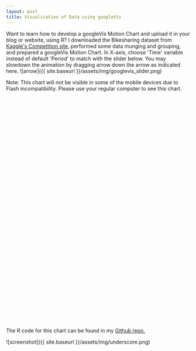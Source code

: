 ```yaml
---
layout: post
title: Visualization of Data using googleVis 
---
```


Want to learn how to develop a googleVis Motion Chart and upload it in your blog or website, using R? I downloaded the Bikesharing dataset from [Kaggle's Competition site](https://www.kaggle.com/c/bike-sharing-demand/data), performed some data munging and grouping, and prepared a googleVis Motion Chart. In  X-axis, choose 'Time' variable instead of  default 'Period' to match with the slider below. You may slowdown the animation by dragging arrow down the arrow as indicated here. ![arrow]({{ site.baseurl }}/assets/img/googlevis_slider.png)

Note: This chart will not be visible in some of the mobile devices due to Flash incompatibility. Please use your regular computer to see this chart.

<!-- MotionChart generated in R 3.2.2 by googleVis 0.6.0 package -->
<!-- Fri Sep 23 23:35:50 2016 -->

<!-- jsHeader -->
<script type="text/javascript">
 
// jsData 
function gvisDataMotionChartID20b0564f1d98 () {
var data = new google.visualization.DataTable();
var datajson =
[
 [
 "casual",
new Date(2011,0,1),
"casual",
1293861600,
331,
331 
],
[
 "casual",
new Date(2011,0,2),
"casual",
1293948000,
131,
131 
],
[
 "casual",
new Date(2011,0,3),
"casual",
1294034400,
120,
120 
],
[
 "casual",
new Date(2011,0,4),
"casual",
1294120800,
108,
108 
],
[
 "casual",
new Date(2011,0,5),
"casual",
1294207200,
82,
82 
],
[
 "casual",
new Date(2011,0,6),
"casual",
1294293600,
88,
88 
],
[
 "casual",
new Date(2011,0,7),
"casual",
1294380000,
148,
148 
],
[
 "casual",
new Date(2011,0,8),
"casual",
1294466400,
68,
68 
],
[
 "casual",
new Date(2011,0,9),
"casual",
1294552800,
54,
54 
],
[
 "casual",
new Date(2011,0,10),
"casual",
1294639200,
41,
41 
],
[
 "casual",
new Date(2011,0,11),
"casual",
1294725600,
43,
43 
],
[
 "casual",
new Date(2011,0,12),
"casual",
1294812000,
25,
25 
],
[
 "casual",
new Date(2011,0,13),
"casual",
1294898400,
38,
38 
],
[
 "casual",
new Date(2011,0,14),
"casual",
1294984800,
54,
54 
],
[
 "casual",
new Date(2011,0,15),
"casual",
1295071200,
222,
222 
],
[
 "casual",
new Date(2011,0,16),
"casual",
1295157600,
251,
251 
],
[
 "casual",
new Date(2011,0,17),
"casual",
1295244000,
117,
117 
],
[
 "casual",
new Date(2011,0,18),
"casual",
1295330400,
9,
9 
],
[
 "casual",
new Date(2011,0,19),
"casual",
1295416800,
78,
78 
],
[
 "casual",
new Date(2011,1,1),
"casual",
1296540000,
47,
47 
],
[
 "casual",
new Date(2011,1,2),
"casual",
1296626400,
72,
72 
],
[
 "casual",
new Date(2011,1,3),
"casual",
1296712800,
61,
61 
],
[
 "casual",
new Date(2011,1,4),
"casual",
1296799200,
88,
88 
],
[
 "casual",
new Date(2011,1,5),
"casual",
1296885600,
100,
100 
],
[
 "casual",
new Date(2011,1,6),
"casual",
1296972000,
354,
354 
],
[
 "casual",
new Date(2011,1,7),
"casual",
1297058400,
120,
120 
],
[
 "casual",
new Date(2011,1,8),
"casual",
1297144800,
64,
64 
],
[
 "casual",
new Date(2011,1,9),
"casual",
1297231200,
53,
53 
],
[
 "casual",
new Date(2011,1,10),
"casual",
1297317600,
47,
47 
],
[
 "casual",
new Date(2011,1,11),
"casual",
1297404000,
149,
149 
],
[
 "casual",
new Date(2011,1,12),
"casual",
1297490400,
288,
288 
],
[
 "casual",
new Date(2011,1,13),
"casual",
1297576800,
397,
397 
],
[
 "casual",
new Date(2011,1,14),
"casual",
1297663200,
208,
208 
],
[
 "casual",
new Date(2011,1,15),
"casual",
1297749600,
140,
140 
],
[
 "casual",
new Date(2011,1,16),
"casual",
1297836000,
218,
218 
],
[
 "casual",
new Date(2011,1,17),
"casual",
1297922400,
259,
259 
],
[
 "casual",
new Date(2011,1,18),
"casual",
1298008800,
579,
579 
],
[
 "casual",
new Date(2011,1,19),
"casual",
1298095200,
532,
532 
],
[
 "casual",
new Date(2011,2,1),
"casual",
1298959200,
137,
137 
],
[
 "casual",
new Date(2011,2,2),
"casual",
1299045600,
231,
231 
],
[
 "casual",
new Date(2011,2,3),
"casual",
1299132000,
123,
123 
],
[
 "casual",
new Date(2011,2,4),
"casual",
1299218400,
214,
214 
],
[
 "casual",
new Date(2011,2,5),
"casual",
1299304800,
640,
640 
],
[
 "casual",
new Date(2011,2,6),
"casual",
1299391200,
114,
114 
],
[
 "casual",
new Date(2011,2,7),
"casual",
1299477600,
244,
244 
],
[
 "casual",
new Date(2011,2,8),
"casual",
1299564000,
316,
316 
],
[
 "casual",
new Date(2011,2,9),
"casual",
1299650400,
191,
191 
],
[
 "casual",
new Date(2011,2,10),
"casual",
1299736800,
46,
46 
],
[
 "casual",
new Date(2011,2,11),
"casual",
1299823200,
247,
247 
],
[
 "casual",
new Date(2011,2,12),
"casual",
1299909600,
724,
724 
],
[
 "casual",
new Date(2011,2,13),
"casual",
1299996000,
982,
982 
],
[
 "casual",
new Date(2011,2,14),
"casual",
1300078800,
359,
359 
],
[
 "casual",
new Date(2011,2,15),
"casual",
1300165200,
289,
289 
],
[
 "casual",
new Date(2011,2,16),
"casual",
1300251600,
321,
321 
],
[
 "casual",
new Date(2011,2,17),
"casual",
1300338000,
424,
424 
],
[
 "casual",
new Date(2011,2,18),
"casual",
1300424400,
884,
884 
],
[
 "casual",
new Date(2011,2,19),
"casual",
1300510800,
1424,
1424 
],
[
 "casual",
new Date(2011,3,1),
"casual",
1301634000,
307,
307 
],
[
 "casual",
new Date(2011,3,2),
"casual",
1301720400,
898,
898 
],
[
 "casual",
new Date(2011,3,3),
"casual",
1301806800,
1651,
1651 
],
[
 "casual",
new Date(2011,3,4),
"casual",
1301893200,
734,
734 
],
[
 "casual",
new Date(2011,3,5),
"casual",
1301979600,
167,
167 
],
[
 "casual",
new Date(2011,3,6),
"casual",
1302066000,
413,
413 
],
[
 "casual",
new Date(2011,3,7),
"casual",
1302152400,
571,
571 
],
[
 "casual",
new Date(2011,3,8),
"casual",
1302238800,
172,
172 
],
[
 "casual",
new Date(2011,3,9),
"casual",
1302325200,
879,
879 
],
[
 "casual",
new Date(2011,3,10),
"casual",
1302411600,
1188,
1188 
],
[
 "casual",
new Date(2011,3,11),
"casual",
1302498000,
855,
855 
],
[
 "casual",
new Date(2011,3,12),
"casual",
1302584400,
257,
257 
],
[
 "casual",
new Date(2011,3,13),
"casual",
1302670800,
209,
209 
],
[
 "casual",
new Date(2011,3,14),
"casual",
1302757200,
529,
529 
],
[
 "casual",
new Date(2011,3,15),
"casual",
1302843600,
642,
642 
],
[
 "casual",
new Date(2011,3,16),
"casual",
1302930000,
121,
121 
],
[
 "casual",
new Date(2011,3,17),
"casual",
1303016400,
1558,
1558 
],
[
 "casual",
new Date(2011,3,18),
"casual",
1303102800,
669,
669 
],
[
 "casual",
new Date(2011,3,19),
"casual",
1303189200,
409,
409 
],
[
 "casual",
new Date(2011,4,1),
"casual",
1304226000,
1138,
1138 
],
[
 "casual",
new Date(2011,4,2),
"casual",
1304312400,
847,
847 
],
[
 "casual",
new Date(2011,4,3),
"casual",
1304398800,
603,
603 
],
[
 "casual",
new Date(2011,4,4),
"casual",
1304485200,
255,
255 
],
[
 "casual",
new Date(2011,4,5),
"casual",
1304571600,
614,
614 
],
[
 "casual",
new Date(2011,4,6),
"casual",
1304658000,
894,
894 
],
[
 "casual",
new Date(2011,4,7),
"casual",
1304744400,
1612,
1612 
],
[
 "casual",
new Date(2011,4,8),
"casual",
1304830800,
1401,
1401 
],
[
 "casual",
new Date(2011,4,9),
"casual",
1304917200,
664,
664 
],
[
 "casual",
new Date(2011,4,10),
"casual",
1305003600,
694,
694 
],
[
 "casual",
new Date(2011,4,11),
"casual",
1305090000,
550,
550 
],
[
 "casual",
new Date(2011,4,12),
"casual",
1305176400,
695,
695 
],
[
 "casual",
new Date(2011,4,13),
"casual",
1305262800,
692,
692 
],
[
 "casual",
new Date(2011,4,14),
"casual",
1305349200,
902,
902 
],
[
 "casual",
new Date(2011,4,15),
"casual",
1305435600,
1582,
1582 
],
[
 "casual",
new Date(2011,4,16),
"casual",
1305522000,
773,
773 
],
[
 "casual",
new Date(2011,4,17),
"casual",
1305608400,
678,
678 
],
[
 "casual",
new Date(2011,4,18),
"casual",
1305694800,
536,
536 
],
[
 "casual",
new Date(2011,4,19),
"casual",
1305781200,
735,
735 
],
[
 "casual",
new Date(2011,5,1),
"casual",
1306904400,
513,
513 
],
[
 "casual",
new Date(2011,5,2),
"casual",
1306990800,
736,
736 
],
[
 "casual",
new Date(2011,5,3),
"casual",
1307077200,
898,
898 
],
[
 "casual",
new Date(2011,5,4),
"casual",
1307163600,
1869,
1869 
],
[
 "casual",
new Date(2011,5,5),
"casual",
1307250000,
1685,
1685 
],
[
 "casual",
new Date(2011,5,6),
"casual",
1307336400,
673,
673 
],
[
 "casual",
new Date(2011,5,7),
"casual",
1307422800,
763,
763 
],
[
 "casual",
new Date(2011,5,8),
"casual",
1307509200,
676,
676 
],
[
 "casual",
new Date(2011,5,9),
"casual",
1307595600,
563,
563 
],
[
 "casual",
new Date(2011,5,10),
"casual",
1307682000,
815,
815 
],
[
 "casual",
new Date(2011,5,11),
"casual",
1307768400,
1729,
1729 
],
[
 "casual",
new Date(2011,5,12),
"casual",
1307854800,
1467,
1467 
],
[
 "casual",
new Date(2011,5,13),
"casual",
1307941200,
863,
863 
],
[
 "casual",
new Date(2011,5,14),
"casual",
1308027600,
727,
727 
],
[
 "casual",
new Date(2011,5,15),
"casual",
1308114000,
769,
769 
],
[
 "casual",
new Date(2011,5,16),
"casual",
1308200400,
545,
545 
],
[
 "casual",
new Date(2011,5,17),
"casual",
1308286800,
863,
863 
],
[
 "casual",
new Date(2011,5,18),
"casual",
1308373200,
1807,
1807 
],
[
 "casual",
new Date(2011,5,19),
"casual",
1308459600,
1639,
1639 
],
[
 "casual",
new Date(2011,6,1),
"casual",
1309496400,
1246,
1246 
],
[
 "casual",
new Date(2011,6,2),
"casual",
1309582800,
2204,
2204 
],
[
 "casual",
new Date(2011,6,3),
"casual",
1309669200,
2282,
2282 
],
[
 "casual",
new Date(2011,6,4),
"casual",
1309755600,
3065,
3065 
],
[
 "casual",
new Date(2011,6,5),
"casual",
1309842000,
1031,
1031 
],
[
 "casual",
new Date(2011,6,6),
"casual",
1309928400,
784,
784 
],
[
 "casual",
new Date(2011,6,7),
"casual",
1310014800,
754,
754 
],
[
 "casual",
new Date(2011,6,8),
"casual",
1310101200,
692,
692 
],
[
 "casual",
new Date(2011,6,9),
"casual",
1310187600,
1988,
1988 
],
[
 "casual",
new Date(2011,6,10),
"casual",
1310274000,
1743,
1743 
],
[
 "casual",
new Date(2011,6,11),
"casual",
1310360400,
723,
723 
],
[
 "casual",
new Date(2011,6,12),
"casual",
1310446800,
662,
662 
],
[
 "casual",
new Date(2011,6,13),
"casual",
1310533200,
748,
748 
],
[
 "casual",
new Date(2011,6,14),
"casual",
1310619600,
888,
888 
],
[
 "casual",
new Date(2011,6,15),
"casual",
1310706000,
1318,
1318 
],
[
 "casual",
new Date(2011,6,16),
"casual",
1310792400,
2418,
2418 
],
[
 "casual",
new Date(2011,6,17),
"casual",
1310878800,
2006,
2006 
],
[
 "casual",
new Date(2011,6,18),
"casual",
1310965200,
841,
841 
],
[
 "casual",
new Date(2011,6,19),
"casual",
1311051600,
752,
752 
],
[
 "casual",
new Date(2011,7,1),
"casual",
1312174800,
729,
729 
],
[
 "casual",
new Date(2011,7,2),
"casual",
1312261200,
801,
801 
],
[
 "casual",
new Date(2011,7,3),
"casual",
1312347600,
467,
467 
],
[
 "casual",
new Date(2011,7,4),
"casual",
1312434000,
799,
799 
],
[
 "casual",
new Date(2011,7,5),
"casual",
1312520400,
1023,
1023 
],
[
 "casual",
new Date(2011,7,6),
"casual",
1312606800,
1521,
1521 
],
[
 "casual",
new Date(2011,7,7),
"casual",
1312693200,
1298,
1298 
],
[
 "casual",
new Date(2011,7,8),
"casual",
1312779600,
846,
846 
],
[
 "casual",
new Date(2011,7,9),
"casual",
1312866000,
907,
907 
],
[
 "casual",
new Date(2011,7,10),
"casual",
1312952400,
884,
884 
],
[
 "casual",
new Date(2011,7,11),
"casual",
1313038800,
812,
812 
],
[
 "casual",
new Date(2011,7,12),
"casual",
1313125200,
1051,
1051 
],
[
 "casual",
new Date(2011,7,13),
"casual",
1313211600,
1504,
1504 
],
[
 "casual",
new Date(2011,7,14),
"casual",
1313298000,
1338,
1338 
],
[
 "casual",
new Date(2011,7,15),
"casual",
1313384400,
775,
775 
],
[
 "casual",
new Date(2011,7,16),
"casual",
1313470800,
721,
721 
],
[
 "casual",
new Date(2011,7,17),
"casual",
1313557200,
668,
668 
],
[
 "casual",
new Date(2011,7,18),
"casual",
1313643600,
639,
639 
],
[
 "casual",
new Date(2011,7,19),
"casual",
1313730000,
797,
797 
],
[
 "casual",
new Date(2011,8,1),
"casual",
1314853200,
783,
783 
],
[
 "casual",
new Date(2011,8,2),
"casual",
1314939600,
875,
875 
],
[
 "casual",
new Date(2011,8,3),
"casual",
1315026000,
1935,
1935 
],
[
 "casual",
new Date(2011,8,4),
"casual",
1315112400,
2521,
2521 
],
[
 "casual",
new Date(2011,8,5),
"casual",
1315198800,
1236,
1236 
],
[
 "casual",
new Date(2011,8,6),
"casual",
1315285200,
204,
204 
],
[
 "casual",
new Date(2011,8,7),
"casual",
1315371600,
118,
118 
],
[
 "casual",
new Date(2011,8,8),
"casual",
1315458000,
153,
153 
],
[
 "casual",
new Date(2011,8,9),
"casual",
1315544400,
417,
417 
],
[
 "casual",
new Date(2011,8,10),
"casual",
1315630800,
1750,
1750 
],
[
 "casual",
new Date(2011,8,11),
"casual",
1315717200,
1633,
1633 
],
[
 "casual",
new Date(2011,8,12),
"casual",
1315803600,
690,
690 
],
[
 "casual",
new Date(2011,8,13),
"casual",
1315890000,
701,
701 
],
[
 "casual",
new Date(2011,8,14),
"casual",
1315976400,
647,
647 
],
[
 "casual",
new Date(2011,8,15),
"casual",
1316062800,
428,
428 
],
[
 "casual",
new Date(2011,8,16),
"casual",
1316149200,
742,
742 
],
[
 "casual",
new Date(2011,8,17),
"casual",
1316235600,
1434,
1434 
],
[
 "casual",
new Date(2011,8,18),
"casual",
1316322000,
1353,
1353 
],
[
 "casual",
new Date(2011,8,19),
"casual",
1316408400,
691,
691 
],
[
 "casual",
new Date(2011,9,1),
"casual",
1317445200,
480,
480 
],
[
 "casual",
new Date(2011,9,2),
"casual",
1317531600,
616,
616 
],
[
 "casual",
new Date(2011,9,3),
"casual",
1317618000,
330,
330 
],
[
 "casual",
new Date(2011,9,4),
"casual",
1317704400,
486,
486 
],
[
 "casual",
new Date(2011,9,5),
"casual",
1317790800,
559,
559 
],
[
 "casual",
new Date(2011,9,6),
"casual",
1317877200,
639,
639 
],
[
 "casual",
new Date(2011,9,7),
"casual",
1317963600,
949,
949 
],
[
 "casual",
new Date(2011,9,8),
"casual",
1318050000,
2235,
2235 
],
[
 "casual",
new Date(2011,9,9),
"casual",
1318136400,
2397,
2397 
],
[
 "casual",
new Date(2011,9,10),
"casual",
1318222800,
1514,
1514 
],
[
 "casual",
new Date(2011,9,11),
"casual",
1318309200,
667,
667 
],
[
 "casual",
new Date(2011,9,12),
"casual",
1318395600,
217,
217 
],
[
 "casual",
new Date(2011,9,13),
"casual",
1318482000,
290,
290 
],
[
 "casual",
new Date(2011,9,14),
"casual",
1318568400,
529,
529 
],
[
 "casual",
new Date(2011,9,15),
"casual",
1318654800,
1899,
1899 
],
[
 "casual",
new Date(2011,9,16),
"casual",
1318741200,
1748,
1748 
],
[
 "casual",
new Date(2011,9,17),
"casual",
1318827600,
713,
713 
],
[
 "casual",
new Date(2011,9,18),
"casual",
1318914000,
637,
637 
],
[
 "casual",
new Date(2011,9,19),
"casual",
1319000400,
254,
254 
],
[
 "casual",
new Date(2011,10,1),
"casual",
1320123600,
410,
410 
],
[
 "casual",
new Date(2011,10,2),
"casual",
1320210000,
370,
370 
],
[
 "casual",
new Date(2011,10,3),
"casual",
1320296400,
318,
318 
],
[
 "casual",
new Date(2011,10,4),
"casual",
1320382800,
470,
470 
],
[
 "casual",
new Date(2011,10,5),
"casual",
1320469200,
1156,
1156 
],
[
 "casual",
new Date(2011,10,6),
"casual",
1320555600,
952,
952 
],
[
 "casual",
new Date(2011,10,7),
"casual",
1320645600,
373,
373 
],
[
 "casual",
new Date(2011,10,8),
"casual",
1320732000,
376,
376 
],
[
 "casual",
new Date(2011,10,9),
"casual",
1320818400,
305,
305 
],
[
 "casual",
new Date(2011,10,10),
"casual",
1320904800,
190,
190 
],
[
 "casual",
new Date(2011,10,11),
"casual",
1320991200,
440,
440 
],
[
 "casual",
new Date(2011,10,12),
"casual",
1321077600,
1275,
1275 
],
[
 "casual",
new Date(2011,10,13),
"casual",
1321164000,
1004,
1004 
],
[
 "casual",
new Date(2011,10,14),
"casual",
1321250400,
595,
595 
],
[
 "casual",
new Date(2011,10,15),
"casual",
1321336800,
449,
449 
],
[
 "casual",
new Date(2011,10,16),
"casual",
1321423200,
145,
145 
],
[
 "casual",
new Date(2011,10,17),
"casual",
1321509600,
139,
139 
],
[
 "casual",
new Date(2011,10,18),
"casual",
1321596000,
245,
245 
],
[
 "casual",
new Date(2011,10,19),
"casual",
1321682400,
943,
943 
],
[
 "casual",
new Date(2011,11,1),
"casual",
1322719200,
182,
182 
],
[
 "casual",
new Date(2011,11,2),
"casual",
1322805600,
268,
268 
],
[
 "casual",
new Date(2011,11,3),
"casual",
1322892000,
706,
706 
],
[
 "casual",
new Date(2011,11,4),
"casual",
1322978400,
634,
634 
],
[
 "casual",
new Date(2011,11,5),
"casual",
1323064800,
233,
233 
],
[
 "casual",
new Date(2011,11,6),
"casual",
1323151200,
126,
126 
],
[
 "casual",
new Date(2011,11,7),
"casual",
1323237600,
50,
50 
],
[
 "casual",
new Date(2011,11,8),
"casual",
1323324000,
150,
150 
],
[
 "casual",
new Date(2011,11,9),
"casual",
1323410400,
261,
261 
],
[
 "casual",
new Date(2011,11,10),
"casual",
1323496800,
502,
502 
],
[
 "casual",
new Date(2011,11,11),
"casual",
1323583200,
377,
377 
],
[
 "casual",
new Date(2011,11,12),
"casual",
1323669600,
143,
143 
],
[
 "casual",
new Date(2011,11,13),
"casual",
1323756000,
155,
155 
],
[
 "casual",
new Date(2011,11,14),
"casual",
1323842400,
178,
178 
],
[
 "casual",
new Date(2011,11,15),
"casual",
1323928800,
181,
181 
],
[
 "casual",
new Date(2011,11,16),
"casual",
1324015200,
178,
178 
],
[
 "casual",
new Date(2011,11,17),
"casual",
1324101600,
275,
275 
],
[
 "casual",
new Date(2011,11,18),
"casual",
1324188000,
220,
220 
],
[
 "casual",
new Date(2011,11,19),
"casual",
1324274400,
260,
260 
],
[
 "casual",
new Date(2012,0,1),
"casual",
1325397600,
686,
686 
],
[
 "casual",
new Date(2012,0,2),
"casual",
1325484000,
244,
244 
],
[
 "casual",
new Date(2012,0,3),
"casual",
1325570400,
89,
89 
],
[
 "casual",
new Date(2012,0,4),
"casual",
1325656800,
95,
95 
],
[
 "casual",
new Date(2012,0,5),
"casual",
1325743200,
140,
140 
],
[
 "casual",
new Date(2012,0,6),
"casual",
1325829600,
307,
307 
],
[
 "casual",
new Date(2012,0,7),
"casual",
1325916000,
1070,
1070 
],
[
 "casual",
new Date(2012,0,8),
"casual",
1326002400,
599,
599 
],
[
 "casual",
new Date(2012,0,9),
"casual",
1326088800,
106,
106 
],
[
 "casual",
new Date(2012,0,10),
"casual",
1326175200,
173,
173 
],
[
 "casual",
new Date(2012,0,11),
"casual",
1326261600,
92,
92 
],
[
 "casual",
new Date(2012,0,12),
"casual",
1326348000,
269,
269 
],
[
 "casual",
new Date(2012,0,13),
"casual",
1326434400,
174,
174 
],
[
 "casual",
new Date(2012,0,14),
"casual",
1326520800,
333,
333 
],
[
 "casual",
new Date(2012,0,15),
"casual",
1326607200,
284,
284 
],
[
 "casual",
new Date(2012,0,16),
"casual",
1326693600,
217,
217 
],
[
 "casual",
new Date(2012,0,17),
"casual",
1326780000,
127,
127 
],
[
 "casual",
new Date(2012,0,18),
"casual",
1326866400,
109,
109 
],
[
 "casual",
new Date(2012,0,19),
"casual",
1326952800,
130,
130 
],
[
 "casual",
new Date(2012,1,1),
"casual",
1328076000,
304,
304 
],
[
 "casual",
new Date(2012,1,2),
"casual",
1328162400,
190,
190 
],
[
 "casual",
new Date(2012,1,3),
"casual",
1328248800,
310,
310 
],
[
 "casual",
new Date(2012,1,4),
"casual",
1328335200,
384,
384 
],
[
 "casual",
new Date(2012,1,5),
"casual",
1328421600,
318,
318 
],
[
 "casual",
new Date(2012,1,6),
"casual",
1328508000,
206,
206 
],
[
 "casual",
new Date(2012,1,7),
"casual",
1328594400,
199,
199 
],
[
 "casual",
new Date(2012,1,8),
"casual",
1328680800,
109,
109 
],
[
 "casual",
new Date(2012,1,9),
"casual",
1328767200,
163,
163 
],
[
 "casual",
new Date(2012,1,10),
"casual",
1328853600,
227,
227 
],
[
 "casual",
new Date(2012,1,11),
"casual",
1328940000,
192,
192 
],
[
 "casual",
new Date(2012,1,12),
"casual",
1329026400,
73,
73 
],
[
 "casual",
new Date(2012,1,13),
"casual",
1329112800,
94,
94 
],
[
 "casual",
new Date(2012,1,14),
"casual",
1329199200,
135,
135 
],
[
 "casual",
new Date(2012,1,15),
"casual",
1329285600,
141,
141 
],
[
 "casual",
new Date(2012,1,16),
"casual",
1329372000,
74,
74 
],
[
 "casual",
new Date(2012,1,17),
"casual",
1329458400,
349,
349 
],
[
 "casual",
new Date(2012,1,18),
"casual",
1329544800,
1435,
1435 
],
[
 "casual",
new Date(2012,1,19),
"casual",
1329631200,
618,
618 
],
[
 "casual",
new Date(2012,2,1),
"casual",
1330581600,
325,
325 
],
[
 "casual",
new Date(2012,2,2),
"casual",
1330668000,
246,
246 
],
[
 "casual",
new Date(2012,2,3),
"casual",
1330754400,
956,
956 
],
[
 "casual",
new Date(2012,2,4),
"casual",
1330840800,
710,
710 
],
[
 "casual",
new Date(2012,2,5),
"casual",
1330927200,
203,
203 
],
[
 "casual",
new Date(2012,2,6),
"casual",
1331013600,
221,
221 
],
[
 "casual",
new Date(2012,2,7),
"casual",
1331100000,
432,
432 
],
[
 "casual",
new Date(2012,2,8),
"casual",
1331186400,
486,
486 
],
[
 "casual",
new Date(2012,2,9),
"casual",
1331272800,
447,
447 
],
[
 "casual",
new Date(2012,2,10),
"casual",
1331359200,
968,
968 
],
[
 "casual",
new Date(2012,2,11),
"casual",
1331445600,
1658,
1658 
],
[
 "casual",
new Date(2012,2,12),
"casual",
1331528400,
838,
838 
],
[
 "casual",
new Date(2012,2,13),
"casual",
1331614800,
762,
762 
],
[
 "casual",
new Date(2012,2,14),
"casual",
1331701200,
997,
997 
],
[
 "casual",
new Date(2012,2,15),
"casual",
1331787600,
1005,
1005 
],
[
 "casual",
new Date(2012,2,16),
"casual",
1331874000,
548,
548 
],
[
 "casual",
new Date(2012,2,17),
"casual",
1331960400,
3155,
3155 
],
[
 "casual",
new Date(2012,2,18),
"casual",
1332046800,
2207,
2207 
],
[
 "casual",
new Date(2012,2,19),
"casual",
1332133200,
982,
982 
],
[
 "casual",
new Date(2012,3,1),
"casual",
1333256400,
2347,
2347 
],
[
 "casual",
new Date(2012,3,2),
"casual",
1333342800,
1208,
1208 
],
[
 "casual",
new Date(2012,3,3),
"casual",
1333429200,
1348,
1348 
],
[
 "casual",
new Date(2012,3,4),
"casual",
1333515600,
1058,
1058 
],
[
 "casual",
new Date(2012,3,5),
"casual",
1333602000,
1192,
1192 
],
[
 "casual",
new Date(2012,3,6),
"casual",
1333688400,
1807,
1807 
],
[
 "casual",
new Date(2012,3,7),
"casual",
1333774800,
3252,
3252 
],
[
 "casual",
new Date(2012,3,8),
"casual",
1333861200,
2230,
2230 
],
[
 "casual",
new Date(2012,3,9),
"casual",
1333947600,
905,
905 
],
[
 "casual",
new Date(2012,3,10),
"casual",
1334034000,
819,
819 
],
[
 "casual",
new Date(2012,3,11),
"casual",
1334120400,
482,
482 
],
[
 "casual",
new Date(2012,3,12),
"casual",
1334206800,
663,
663 
],
[
 "casual",
new Date(2012,3,13),
"casual",
1334293200,
1252,
1252 
],
[
 "casual",
new Date(2012,3,14),
"casual",
1334379600,
2795,
2795 
],
[
 "casual",
new Date(2012,3,15),
"casual",
1334466000,
2846,
2846 
],
[
 "casual",
new Date(2012,3,16),
"casual",
1334552400,
1198,
1198 
],
[
 "casual",
new Date(2012,3,17),
"casual",
1334638800,
989,
989 
],
[
 "casual",
new Date(2012,3,18),
"casual",
1334725200,
347,
347 
],
[
 "casual",
new Date(2012,3,19),
"casual",
1334811600,
846,
846 
],
[
 "casual",
new Date(2012,4,1),
"casual",
1335848400,
653,
653 
],
[
 "casual",
new Date(2012,4,2),
"casual",
1335934800,
667,
667 
],
[
 "casual",
new Date(2012,4,3),
"casual",
1336021200,
764,
764 
],
[
 "casual",
new Date(2012,4,4),
"casual",
1336107600,
1069,
1069 
],
[
 "casual",
new Date(2012,4,5),
"casual",
1336194000,
2496,
2496 
],
[
 "casual",
new Date(2012,4,6),
"casual",
1336280400,
2135,
2135 
],
[
 "casual",
new Date(2012,4,7),
"casual",
1336366800,
1008,
1008 
],
[
 "casual",
new Date(2012,4,8),
"casual",
1336453200,
738,
738 
],
[
 "casual",
new Date(2012,4,9),
"casual",
1336539600,
620,
620 
],
[
 "casual",
new Date(2012,4,10),
"casual",
1336626000,
1026,
1026 
],
[
 "casual",
new Date(2012,4,11),
"casual",
1336712400,
1319,
1319 
],
[
 "casual",
new Date(2012,4,12),
"casual",
1336798800,
2622,
2622 
],
[
 "casual",
new Date(2012,4,13),
"casual",
1336885200,
2172,
2172 
],
[
 "casual",
new Date(2012,4,14),
"casual",
1336971600,
342,
342 
],
[
 "casual",
new Date(2012,4,15),
"casual",
1337058000,
625,
625 
],
[
 "casual",
new Date(2012,4,16),
"casual",
1337144400,
991,
991 
],
[
 "casual",
new Date(2012,4,17),
"casual",
1337230800,
1242,
1242 
],
[
 "casual",
new Date(2012,4,18),
"casual",
1337317200,
1521,
1521 
],
[
 "casual",
new Date(2012,4,19),
"casual",
1337403600,
3410,
3410 
],
[
 "casual",
new Date(2012,5,1),
"casual",
1338526800,
533,
533 
],
[
 "casual",
new Date(2012,5,2),
"casual",
1338613200,
2795,
2795 
],
[
 "casual",
new Date(2012,5,3),
"casual",
1338699600,
2494,
2494 
],
[
 "casual",
new Date(2012,5,4),
"casual",
1338786000,
1071,
1071 
],
[
 "casual",
new Date(2012,5,5),
"casual",
1338872400,
968,
968 
],
[
 "casual",
new Date(2012,5,6),
"casual",
1338958800,
1027,
1027 
],
[
 "casual",
new Date(2012,5,7),
"casual",
1339045200,
1038,
1038 
],
[
 "casual",
new Date(2012,5,8),
"casual",
1339131600,
1488,
1488 
],
[
 "casual",
new Date(2012,5,9),
"casual",
1339218000,
2708,
2708 
],
[
 "casual",
new Date(2012,5,10),
"casual",
1339304400,
2224,
2224 
],
[
 "casual",
new Date(2012,5,11),
"casual",
1339390800,
1017,
1017 
],
[
 "casual",
new Date(2012,5,12),
"casual",
1339477200,
477,
477 
],
[
 "casual",
new Date(2012,5,13),
"casual",
1339563600,
1173,
1173 
],
[
 "casual",
new Date(2012,5,14),
"casual",
1339650000,
1180,
1180 
],
[
 "casual",
new Date(2012,5,15),
"casual",
1339736400,
1563,
1563 
],
[
 "casual",
new Date(2012,5,16),
"casual",
1339822800,
2963,
2963 
],
[
 "casual",
new Date(2012,5,17),
"casual",
1339909200,
2634,
2634 
],
[
 "casual",
new Date(2012,5,18),
"casual",
1339995600,
653,
653 
],
[
 "casual",
new Date(2012,5,19),
"casual",
1340082000,
968,
968 
],
[
 "casual",
new Date(2012,6,1),
"casual",
1341118800,
1421,
1421 
],
[
 "casual",
new Date(2012,6,2),
"casual",
1341205200,
904,
904 
],
[
 "casual",
new Date(2012,6,3),
"casual",
1341291600,
1052,
1052 
],
[
 "casual",
new Date(2012,6,4),
"casual",
1341378000,
2562,
2562 
],
[
 "casual",
new Date(2012,6,5),
"casual",
1341464400,
1405,
1405 
],
[
 "casual",
new Date(2012,6,6),
"casual",
1341550800,
1366,
1366 
],
[
 "casual",
new Date(2012,6,7),
"casual",
1341637200,
1448,
1448 
],
[
 "casual",
new Date(2012,6,8),
"casual",
1341723600,
1203,
1203 
],
[
 "casual",
new Date(2012,6,9),
"casual",
1341810000,
998,
998 
],
[
 "casual",
new Date(2012,6,10),
"casual",
1341896400,
954,
954 
],
[
 "casual",
new Date(2012,6,11),
"casual",
1341982800,
975,
975 
],
[
 "casual",
new Date(2012,6,12),
"casual",
1342069200,
1032,
1032 
],
[
 "casual",
new Date(2012,6,13),
"casual",
1342155600,
1511,
1511 
],
[
 "casual",
new Date(2012,6,14),
"casual",
1342242000,
2355,
2355 
],
[
 "casual",
new Date(2012,6,15),
"casual",
1342328400,
1920,
1920 
],
[
 "casual",
new Date(2012,6,16),
"casual",
1342414800,
1088,
1088 
],
[
 "casual",
new Date(2012,6,17),
"casual",
1342501200,
921,
921 
],
[
 "casual",
new Date(2012,6,18),
"casual",
1342587600,
799,
799 
],
[
 "casual",
new Date(2012,6,19),
"casual",
1342674000,
888,
888 
],
[
 "casual",
new Date(2012,7,1),
"casual",
1343797200,
1074,
1074 
],
[
 "casual",
new Date(2012,7,2),
"casual",
1343883600,
983,
983 
],
[
 "casual",
new Date(2012,7,3),
"casual",
1343970000,
1328,
1328 
],
[
 "casual",
new Date(2012,7,4),
"casual",
1344056400,
2345,
2345 
],
[
 "casual",
new Date(2012,7,5),
"casual",
1344142800,
1707,
1707 
],
[
 "casual",
new Date(2012,7,6),
"casual",
1344229200,
1233,
1233 
],
[
 "casual",
new Date(2012,7,7),
"casual",
1344315600,
1278,
1278 
],
[
 "casual",
new Date(2012,7,8),
"casual",
1344402000,
1263,
1263 
],
[
 "casual",
new Date(2012,7,9),
"casual",
1344488400,
1196,
1196 
],
[
 "casual",
new Date(2012,7,10),
"casual",
1344574800,
1065,
1065 
],
[
 "casual",
new Date(2012,7,11),
"casual",
1344661200,
2247,
2247 
],
[
 "casual",
new Date(2012,7,12),
"casual",
1344747600,
2182,
2182 
],
[
 "casual",
new Date(2012,7,13),
"casual",
1344834000,
1207,
1207 
],
[
 "casual",
new Date(2012,7,14),
"casual",
1344920400,
1128,
1128 
],
[
 "casual",
new Date(2012,7,15),
"casual",
1345006800,
1198,
1198 
],
[
 "casual",
new Date(2012,7,16),
"casual",
1345093200,
1338,
1338 
],
[
 "casual",
new Date(2012,7,17),
"casual",
1345179600,
1483,
1483 
],
[
 "casual",
new Date(2012,7,18),
"casual",
1345266000,
2827,
2827 
],
[
 "casual",
new Date(2012,7,19),
"casual",
1345352400,
1208,
1208 
],
[
 "casual",
new Date(2012,8,1),
"casual",
1346475600,
2352,
2352 
],
[
 "casual",
new Date(2012,8,2),
"casual",
1346562000,
2613,
2613 
],
[
 "casual",
new Date(2012,8,3),
"casual",
1346648400,
1965,
1965 
],
[
 "casual",
new Date(2012,8,4),
"casual",
1346734800,
867,
867 
],
[
 "casual",
new Date(2012,8,5),
"casual",
1346821200,
832,
832 
],
[
 "casual",
new Date(2012,8,6),
"casual",
1346907600,
611,
611 
],
[
 "casual",
new Date(2012,8,7),
"casual",
1346994000,
1045,
1045 
],
[
 "casual",
new Date(2012,8,8),
"casual",
1347080400,
1557,
1557 
],
[
 "casual",
new Date(2012,8,9),
"casual",
1347166800,
2570,
2570 
],
[
 "casual",
new Date(2012,8,10),
"casual",
1347253200,
1118,
1118 
],
[
 "casual",
new Date(2012,8,11),
"casual",
1347339600,
1070,
1070 
],
[
 "casual",
new Date(2012,8,12),
"casual",
1347426000,
1050,
1050 
],
[
 "casual",
new Date(2012,8,13),
"casual",
1347512400,
1054,
1054 
],
[
 "casual",
new Date(2012,8,14),
"casual",
1347598800,
1379,
1379 
],
[
 "casual",
new Date(2012,8,15),
"casual",
1347685200,
3160,
3160 
],
[
 "casual",
new Date(2012,8,16),
"casual",
1347771600,
2166,
2166 
],
[
 "casual",
new Date(2012,8,17),
"casual",
1347858000,
1022,
1022 
],
[
 "casual",
new Date(2012,8,18),
"casual",
1347944400,
371,
371 
],
[
 "casual",
new Date(2012,8,19),
"casual",
1348030800,
788,
788 
],
[
 "casual",
new Date(2012,9,1),
"casual",
1349067600,
763,
763 
],
[
 "casual",
new Date(2012,9,2),
"casual",
1349154000,
315,
315 
],
[
 "casual",
new Date(2012,9,3),
"casual",
1349240400,
728,
728 
],
[
 "casual",
new Date(2012,9,4),
"casual",
1349326800,
891,
891 
],
[
 "casual",
new Date(2012,9,5),
"casual",
1349413200,
1516,
1516 
],
[
 "casual",
new Date(2012,9,6),
"casual",
1349499600,
3031,
3031 
],
[
 "casual",
new Date(2012,9,7),
"casual",
1349586000,
781,
781 
],
[
 "casual",
new Date(2012,9,8),
"casual",
1349672400,
874,
874 
],
[
 "casual",
new Date(2012,9,9),
"casual",
1349758800,
601,
601 
],
[
 "casual",
new Date(2012,9,10),
"casual",
1349845200,
780,
780 
],
[
 "casual",
new Date(2012,9,11),
"casual",
1349931600,
834,
834 
],
[
 "casual",
new Date(2012,9,12),
"casual",
1350018000,
1060,
1060 
],
[
 "casual",
new Date(2012,9,13),
"casual",
1350104400,
2252,
2252 
],
[
 "casual",
new Date(2012,9,14),
"casual",
1350190800,
2080,
2080 
],
[
 "casual",
new Date(2012,9,15),
"casual",
1350277200,
760,
760 
],
[
 "casual",
new Date(2012,9,16),
"casual",
1350363600,
922,
922 
],
[
 "casual",
new Date(2012,9,17),
"casual",
1350450000,
979,
979 
],
[
 "casual",
new Date(2012,9,18),
"casual",
1350536400,
1008,
1008 
],
[
 "casual",
new Date(2012,9,19),
"casual",
1350622800,
753,
753 
],
[
 "casual",
new Date(2012,10,1),
"casual",
1351746000,
466,
466 
],
[
 "casual",
new Date(2012,10,2),
"casual",
1351832400,
618,
618 
],
[
 "casual",
new Date(2012,10,3),
"casual",
1351918800,
1029,
1029 
],
[
 "casual",
new Date(2012,10,4),
"casual",
1352005200,
1201,
1201 
],
[
 "casual",
new Date(2012,10,5),
"casual",
1352095200,
378,
378 
],
[
 "casual",
new Date(2012,10,6),
"casual",
1352181600,
466,
466 
],
[
 "casual",
new Date(2012,10,7),
"casual",
1352268000,
326,
326 
],
[
 "casual",
new Date(2012,10,8),
"casual",
1352354400,
340,
340 
],
[
 "casual",
new Date(2012,10,9),
"casual",
1352440800,
709,
709 
],
[
 "casual",
new Date(2012,10,10),
"casual",
1352527200,
2090,
2090 
],
[
 "casual",
new Date(2012,10,11),
"casual",
1352613600,
2290,
2290 
],
[
 "casual",
new Date(2012,10,12),
"casual",
1352700000,
1097,
1097 
],
[
 "casual",
new Date(2012,10,13),
"casual",
1352786400,
327,
327 
],
[
 "casual",
new Date(2012,10,14),
"casual",
1352872800,
373,
373 
],
[
 "casual",
new Date(2012,10,15),
"casual",
1352959200,
320,
320 
],
[
 "casual",
new Date(2012,10,16),
"casual",
1353045600,
484,
484 
],
[
 "casual",
new Date(2012,10,17),
"casual",
1353132000,
1313,
1313 
],
[
 "casual",
new Date(2012,10,18),
"casual",
1353218400,
922,
922 
],
[
 "casual",
new Date(2012,10,19),
"casual",
1353304800,
449,
449 
],
[
 "casual",
new Date(2012,11,1),
"casual",
1354341600,
951,
951 
],
[
 "casual",
new Date(2012,11,2),
"casual",
1354428000,
892,
892 
],
[
 "casual",
new Date(2012,11,3),
"casual",
1354514400,
555,
555 
],
[
 "casual",
new Date(2012,11,4),
"casual",
1354600800,
551,
551 
],
[
 "casual",
new Date(2012,11,5),
"casual",
1354687200,
331,
331 
],
[
 "casual",
new Date(2012,11,6),
"casual",
1354773600,
340,
340 
],
[
 "casual",
new Date(2012,11,7),
"casual",
1354860000,
349,
349 
],
[
 "casual",
new Date(2012,11,8),
"casual",
1354946400,
1153,
1153 
],
[
 "casual",
new Date(2012,11,9),
"casual",
1355032800,
441,
441 
],
[
 "casual",
new Date(2012,11,10),
"casual",
1355119200,
329,
329 
],
[
 "casual",
new Date(2012,11,11),
"casual",
1355205600,
282,
282 
],
[
 "casual",
new Date(2012,11,12),
"casual",
1355292000,
310,
310 
],
[
 "casual",
new Date(2012,11,13),
"casual",
1355378400,
425,
425 
],
[
 "casual",
new Date(2012,11,14),
"casual",
1355464800,
429,
429 
],
[
 "casual",
new Date(2012,11,15),
"casual",
1355551200,
767,
767 
],
[
 "casual",
new Date(2012,11,16),
"casual",
1355637600,
538,
538 
],
[
 "casual",
new Date(2012,11,17),
"casual",
1355724000,
212,
212 
],
[
 "casual",
new Date(2012,11,18),
"casual",
1355810400,
433,
433 
],
[
 "casual",
new Date(2012,11,19),
"casual",
1355896800,
333,
333 
],
[
 "registered",
new Date(2011,0,1),
"registered",
1293861600,
654,
654 
],
[
 "registered",
new Date(2011,0,2),
"registered",
1293948000,
670,
670 
],
[
 "registered",
new Date(2011,0,3),
"registered",
1294034400,
1229,
1229 
],
[
 "registered",
new Date(2011,0,4),
"registered",
1294120800,
1454,
1454 
],
[
 "registered",
new Date(2011,0,5),
"registered",
1294207200,
1518,
1518 
],
[
 "registered",
new Date(2011,0,6),
"registered",
1294293600,
1518,
1518 
],
[
 "registered",
new Date(2011,0,7),
"registered",
1294380000,
1362,
1362 
],
[
 "registered",
new Date(2011,0,8),
"registered",
1294466400,
891,
891 
],
[
 "registered",
new Date(2011,0,9),
"registered",
1294552800,
768,
768 
],
[
 "registered",
new Date(2011,0,10),
"registered",
1294639200,
1280,
1280 
],
[
 "registered",
new Date(2011,0,11),
"registered",
1294725600,
1220,
1220 
],
[
 "registered",
new Date(2011,0,12),
"registered",
1294812000,
1137,
1137 
],
[
 "registered",
new Date(2011,0,13),
"registered",
1294898400,
1368,
1368 
],
[
 "registered",
new Date(2011,0,14),
"registered",
1294984800,
1367,
1367 
],
[
 "registered",
new Date(2011,0,15),
"registered",
1295071200,
1026,
1026 
],
[
 "registered",
new Date(2011,0,16),
"registered",
1295157600,
953,
953 
],
[
 "registered",
new Date(2011,0,17),
"registered",
1295244000,
883,
883 
],
[
 "registered",
new Date(2011,0,18),
"registered",
1295330400,
674,
674 
],
[
 "registered",
new Date(2011,0,19),
"registered",
1295416800,
1572,
1572 
],
[
 "registered",
new Date(2011,1,1),
"registered",
1296540000,
1313,
1313 
],
[
 "registered",
new Date(2011,1,2),
"registered",
1296626400,
1454,
1454 
],
[
 "registered",
new Date(2011,1,3),
"registered",
1296712800,
1489,
1489 
],
[
 "registered",
new Date(2011,1,4),
"registered",
1296799200,
1620,
1620 
],
[
 "registered",
new Date(2011,1,5),
"registered",
1296885600,
905,
905 
],
[
 "registered",
new Date(2011,1,6),
"registered",
1296972000,
1269,
1269 
],
[
 "registered",
new Date(2011,1,7),
"registered",
1297058400,
1592,
1592 
],
[
 "registered",
new Date(2011,1,8),
"registered",
1297144800,
1466,
1466 
],
[
 "registered",
new Date(2011,1,9),
"registered",
1297231200,
1552,
1552 
],
[
 "registered",
new Date(2011,1,10),
"registered",
1297317600,
1491,
1491 
],
[
 "registered",
new Date(2011,1,11),
"registered",
1297404000,
1597,
1597 
],
[
 "registered",
new Date(2011,1,12),
"registered",
1297490400,
1184,
1184 
],
[
 "registered",
new Date(2011,1,13),
"registered",
1297576800,
1192,
1192 
],
[
 "registered",
new Date(2011,1,14),
"registered",
1297663200,
1705,
1705 
],
[
 "registered",
new Date(2011,1,15),
"registered",
1297749600,
1675,
1675 
],
[
 "registered",
new Date(2011,1,16),
"registered",
1297836000,
1897,
1897 
],
[
 "registered",
new Date(2011,1,17),
"registered",
1297922400,
2216,
2216 
],
[
 "registered",
new Date(2011,1,18),
"registered",
1298008800,
2348,
2348 
],
[
 "registered",
new Date(2011,1,19),
"registered",
1298095200,
1103,
1103 
],
[
 "registered",
new Date(2011,2,1),
"registered",
1298959200,
1714,
1714 
],
[
 "registered",
new Date(2011,2,2),
"registered",
1299045600,
1903,
1903 
],
[
 "registered",
new Date(2011,2,3),
"registered",
1299132000,
1562,
1562 
],
[
 "registered",
new Date(2011,2,4),
"registered",
1299218400,
1730,
1730 
],
[
 "registered",
new Date(2011,2,5),
"registered",
1299304800,
1437,
1437 
],
[
 "registered",
new Date(2011,2,6),
"registered",
1299391200,
491,
491 
],
[
 "registered",
new Date(2011,2,7),
"registered",
1299477600,
1628,
1628 
],
[
 "registered",
new Date(2011,2,8),
"registered",
1299564000,
1817,
1817 
],
[
 "registered",
new Date(2011,2,9),
"registered",
1299650400,
1700,
1700 
],
[
 "registered",
new Date(2011,2,10),
"registered",
1299736800,
577,
577 
],
[
 "registered",
new Date(2011,2,11),
"registered",
1299823200,
1730,
1730 
],
[
 "registered",
new Date(2011,2,12),
"registered",
1299909600,
1408,
1408 
],
[
 "registered",
new Date(2011,2,13),
"registered",
1299996000,
1435,
1435 
],
[
 "registered",
new Date(2011,2,14),
"registered",
1300078800,
1687,
1687 
],
[
 "registered",
new Date(2011,2,15),
"registered",
1300165200,
1767,
1767 
],
[
 "registered",
new Date(2011,2,16),
"registered",
1300251600,
1871,
1871 
],
[
 "registered",
new Date(2011,2,17),
"registered",
1300338000,
2320,
2320 
],
[
 "registered",
new Date(2011,2,18),
"registered",
1300424400,
2355,
2355 
],
[
 "registered",
new Date(2011,2,19),
"registered",
1300510800,
1693,
1693 
],
[
 "registered",
new Date(2011,3,1),
"registered",
1301634000,
1920,
1920 
],
[
 "registered",
new Date(2011,3,2),
"registered",
1301720400,
1354,
1354 
],
[
 "registered",
new Date(2011,3,3),
"registered",
1301806800,
1598,
1598 
],
[
 "registered",
new Date(2011,3,4),
"registered",
1301893200,
2381,
2381 
],
[
 "registered",
new Date(2011,3,5),
"registered",
1301979600,
1628,
1628 
],
[
 "registered",
new Date(2011,3,6),
"registered",
1302066000,
2395,
2395 
],
[
 "registered",
new Date(2011,3,7),
"registered",
1302152400,
2570,
2570 
],
[
 "registered",
new Date(2011,3,8),
"registered",
1302238800,
1299,
1299 
],
[
 "registered",
new Date(2011,3,9),
"registered",
1302325200,
1576,
1576 
],
[
 "registered",
new Date(2011,3,10),
"registered",
1302411600,
1707,
1707 
],
[
 "registered",
new Date(2011,3,11),
"registered",
1302498000,
2493,
2493 
],
[
 "registered",
new Date(2011,3,12),
"registered",
1302584400,
1777,
1777 
],
[
 "registered",
new Date(2011,3,13),
"registered",
1302670800,
1953,
1953 
],
[
 "registered",
new Date(2011,3,14),
"registered",
1302757200,
2738,
2738 
],
[
 "registered",
new Date(2011,3,15),
"registered",
1302843600,
2484,
2484 
],
[
 "registered",
new Date(2011,3,16),
"registered",
1302930000,
674,
674 
],
[
 "registered",
new Date(2011,3,17),
"registered",
1303016400,
2186,
2186 
],
[
 "registered",
new Date(2011,3,18),
"registered",
1303102800,
2760,
2760 
],
[
 "registered",
new Date(2011,3,19),
"registered",
1303189200,
2795,
2795 
],
[
 "registered",
new Date(2011,4,1),
"registered",
1304226000,
2213,
2213 
],
[
 "registered",
new Date(2011,4,2),
"registered",
1304312400,
3554,
3554 
],
[
 "registered",
new Date(2011,4,3),
"registered",
1304398800,
3848,
3848 
],
[
 "registered",
new Date(2011,4,4),
"registered",
1304485200,
2378,
2378 
],
[
 "registered",
new Date(2011,4,5),
"registered",
1304571600,
3819,
3819 
],
[
 "registered",
new Date(2011,4,6),
"registered",
1304658000,
3714,
3714 
],
[
 "registered",
new Date(2011,4,7),
"registered",
1304744400,
3102,
3102 
],
[
 "registered",
new Date(2011,4,8),
"registered",
1304830800,
2932,
2932 
],
[
 "registered",
new Date(2011,4,9),
"registered",
1304917200,
3698,
3698 
],
[
 "registered",
new Date(2011,4,10),
"registered",
1305003600,
4109,
4109 
],
[
 "registered",
new Date(2011,4,11),
"registered",
1305090000,
3632,
3632 
],
[
 "registered",
new Date(2011,4,12),
"registered",
1305176400,
4169,
4169 
],
[
 "registered",
new Date(2011,4,13),
"registered",
1305262800,
3413,
3413 
],
[
 "registered",
new Date(2011,4,14),
"registered",
1305349200,
2507,
2507 
],
[
 "registered",
new Date(2011,4,15),
"registered",
1305435600,
2971,
2971 
],
[
 "registered",
new Date(2011,4,16),
"registered",
1305522000,
3185,
3185 
],
[
 "registered",
new Date(2011,4,17),
"registered",
1305608400,
3445,
3445 
],
[
 "registered",
new Date(2011,4,18),
"registered",
1305694800,
3319,
3319 
],
[
 "registered",
new Date(2011,4,19),
"registered",
1305781200,
3840,
3840 
],
[
 "registered",
new Date(2011,5,1),
"registered",
1306904400,
3461,
3461 
],
[
 "registered",
new Date(2011,5,2),
"registered",
1306990800,
4232,
4232 
],
[
 "registered",
new Date(2011,5,3),
"registered",
1307077200,
4414,
4414 
],
[
 "registered",
new Date(2011,5,4),
"registered",
1307163600,
3473,
3473 
],
[
 "registered",
new Date(2011,5,5),
"registered",
1307250000,
3221,
3221 
],
[
 "registered",
new Date(2011,5,6),
"registered",
1307336400,
3875,
3875 
],
[
 "registered",
new Date(2011,5,7),
"registered",
1307422800,
4070,
4070 
],
[
 "registered",
new Date(2011,5,8),
"registered",
1307509200,
3725,
3725 
],
[
 "registered",
new Date(2011,5,9),
"registered",
1307595600,
3352,
3352 
],
[
 "registered",
new Date(2011,5,10),
"registered",
1307682000,
3771,
3771 
],
[
 "registered",
new Date(2011,5,11),
"registered",
1307768400,
3237,
3237 
],
[
 "registered",
new Date(2011,5,12),
"registered",
1307854800,
2993,
2993 
],
[
 "registered",
new Date(2011,5,13),
"registered",
1307941200,
4157,
4157 
],
[
 "registered",
new Date(2011,5,14),
"registered",
1308027600,
4164,
4164 
],
[
 "registered",
new Date(2011,5,15),
"registered",
1308114000,
4411,
4411 
],
[
 "registered",
new Date(2011,5,16),
"registered",
1308200400,
3222,
3222 
],
[
 "registered",
new Date(2011,5,17),
"registered",
1308286800,
3981,
3981 
],
[
 "registered",
new Date(2011,5,18),
"registered",
1308373200,
3312,
3312 
],
[
 "registered",
new Date(2011,5,19),
"registered",
1308459600,
3105,
3105 
],
[
 "registered",
new Date(2011,6,1),
"registered",
1309496400,
4116,
4116 
],
[
 "registered",
new Date(2011,6,2),
"registered",
1309582800,
2915,
2915 
],
[
 "registered",
new Date(2011,6,3),
"registered",
1309669200,
2367,
2367 
],
[
 "registered",
new Date(2011,6,4),
"registered",
1309755600,
2978,
2978 
],
[
 "registered",
new Date(2011,6,5),
"registered",
1309842000,
3634,
3634 
],
[
 "registered",
new Date(2011,6,6),
"registered",
1309928400,
3845,
3845 
],
[
 "registered",
new Date(2011,6,7),
"registered",
1310014800,
3838,
3838 
],
[
 "registered",
new Date(2011,6,8),
"registered",
1310101200,
3348,
3348 
],
[
 "registered",
new Date(2011,6,9),
"registered",
1310187600,
3348,
3348 
],
[
 "registered",
new Date(2011,6,10),
"registered",
1310274000,
3138,
3138 
],
[
 "registered",
new Date(2011,6,11),
"registered",
1310360400,
3363,
3363 
],
[
 "registered",
new Date(2011,6,12),
"registered",
1310446800,
3596,
3596 
],
[
 "registered",
new Date(2011,6,13),
"registered",
1310533200,
3594,
3594 
],
[
 "registered",
new Date(2011,6,14),
"registered",
1310619600,
4196,
4196 
],
[
 "registered",
new Date(2011,6,15),
"registered",
1310706000,
4220,
4220 
],
[
 "registered",
new Date(2011,6,16),
"registered",
1310792400,
3505,
3505 
],
[
 "registered",
new Date(2011,6,17),
"registered",
1310878800,
3296,
3296 
],
[
 "registered",
new Date(2011,6,18),
"registered",
1310965200,
3617,
3617 
],
[
 "registered",
new Date(2011,6,19),
"registered",
1311051600,
3789,
3789 
],
[
 "registered",
new Date(2011,7,1),
"registered",
1312174800,
3537,
3537 
],
[
 "registered",
new Date(2011,7,2),
"registered",
1312261200,
4044,
4044 
],
[
 "registered",
new Date(2011,7,3),
"registered",
1312347600,
3107,
3107 
],
[
 "registered",
new Date(2011,7,4),
"registered",
1312434000,
3777,
3777 
],
[
 "registered",
new Date(2011,7,5),
"registered",
1312520400,
3843,
3843 
],
[
 "registered",
new Date(2011,7,6),
"registered",
1312606800,
2773,
2773 
],
[
 "registered",
new Date(2011,7,7),
"registered",
1312693200,
2487,
2487 
],
[
 "registered",
new Date(2011,7,8),
"registered",
1312779600,
3480,
3480 
],
[
 "registered",
new Date(2011,7,9),
"registered",
1312866000,
3695,
3695 
],
[
 "registered",
new Date(2011,7,10),
"registered",
1312952400,
3896,
3896 
],
[
 "registered",
new Date(2011,7,11),
"registered",
1313038800,
3980,
3980 
],
[
 "registered",
new Date(2011,7,12),
"registered",
1313125200,
3854,
3854 
],
[
 "registered",
new Date(2011,7,13),
"registered",
1313211600,
2646,
2646 
],
[
 "registered",
new Date(2011,7,14),
"registered",
1313298000,
2482,
2482 
],
[
 "registered",
new Date(2011,7,15),
"registered",
1313384400,
3563,
3563 
],
[
 "registered",
new Date(2011,7,16),
"registered",
1313470800,
4004,
4004 
],
[
 "registered",
new Date(2011,7,17),
"registered",
1313557200,
4026,
4026 
],
[
 "registered",
new Date(2011,7,18),
"registered",
1313643600,
3166,
3166 
],
[
 "registered",
new Date(2011,7,19),
"registered",
1313730000,
3356,
3356 
],
[
 "registered",
new Date(2011,8,1),
"registered",
1314853200,
4332,
4332 
],
[
 "registered",
new Date(2011,8,2),
"registered",
1314939600,
3852,
3852 
],
[
 "registered",
new Date(2011,8,3),
"registered",
1315026000,
2549,
2549 
],
[
 "registered",
new Date(2011,8,4),
"registered",
1315112400,
2419,
2419 
],
[
 "registered",
new Date(2011,8,5),
"registered",
1315198800,
2115,
2115 
],
[
 "registered",
new Date(2011,8,6),
"registered",
1315285200,
2506,
2506 
],
[
 "registered",
new Date(2011,8,7),
"registered",
1315371600,
1878,
1878 
],
[
 "registered",
new Date(2011,8,8),
"registered",
1315458000,
1689,
1689 
],
[
 "registered",
new Date(2011,8,9),
"registered",
1315544400,
3127,
3127 
],
[
 "registered",
new Date(2011,8,10),
"registered",
1315630800,
3595,
3595 
],
[
 "registered",
new Date(2011,8,11),
"registered",
1315717200,
3413,
3413 
],
[
 "registered",
new Date(2011,8,12),
"registered",
1315803600,
4023,
4023 
],
[
 "registered",
new Date(2011,8,13),
"registered",
1315890000,
4062,
4062 
],
[
 "registered",
new Date(2011,8,14),
"registered",
1315976400,
4138,
4138 
],
[
 "registered",
new Date(2011,8,15),
"registered",
1316062800,
3231,
3231 
],
[
 "registered",
new Date(2011,8,16),
"registered",
1316149200,
4018,
4018 
],
[
 "registered",
new Date(2011,8,17),
"registered",
1316235600,
3077,
3077 
],
[
 "registered",
new Date(2011,8,18),
"registered",
1316322000,
2921,
2921 
],
[
 "registered",
new Date(2011,8,19),
"registered",
1316408400,
3848,
3848 
],
[
 "registered",
new Date(2011,9,1),
"registered",
1317445200,
1949,
1949 
],
[
 "registered",
new Date(2011,9,2),
"registered",
1317531600,
2302,
2302 
],
[
 "registered",
new Date(2011,9,3),
"registered",
1317618000,
3240,
3240 
],
[
 "registered",
new Date(2011,9,4),
"registered",
1317704400,
3970,
3970 
],
[
 "registered",
new Date(2011,9,5),
"registered",
1317790800,
4267,
4267 
],
[
 "registered",
new Date(2011,9,6),
"registered",
1317877200,
4126,
4126 
],
[
 "registered",
new Date(2011,9,7),
"registered",
1317963600,
4036,
4036 
],
[
 "registered",
new Date(2011,9,8),
"registered",
1318050000,
3174,
3174 
],
[
 "registered",
new Date(2011,9,9),
"registered",
1318136400,
3114,
3114 
],
[
 "registered",
new Date(2011,9,10),
"registered",
1318222800,
3603,
3603 
],
[
 "registered",
new Date(2011,9,11),
"registered",
1318309200,
3896,
3896 
],
[
 "registered",
new Date(2011,9,12),
"registered",
1318395600,
2199,
2199 
],
[
 "registered",
new Date(2011,9,13),
"registered",
1318482000,
2623,
2623 
],
[
 "registered",
new Date(2011,9,14),
"registered",
1318568400,
3115,
3115 
],
[
 "registered",
new Date(2011,9,15),
"registered",
1318654800,
3318,
3318 
],
[
 "registered",
new Date(2011,9,16),
"registered",
1318741200,
3293,
3293 
],
[
 "registered",
new Date(2011,9,17),
"registered",
1318827600,
3857,
3857 
],
[
 "registered",
new Date(2011,9,18),
"registered",
1318914000,
4111,
4111 
],
[
 "registered",
new Date(2011,9,19),
"registered",
1319000400,
2170,
2170 
],
[
 "registered",
new Date(2011,10,1),
"registered",
1320123600,
3658,
3658 
],
[
 "registered",
new Date(2011,10,2),
"registered",
1320210000,
3816,
3816 
],
[
 "registered",
new Date(2011,10,3),
"registered",
1320296400,
3656,
3656 
],
[
 "registered",
new Date(2011,10,4),
"registered",
1320382800,
3576,
3576 
],
[
 "registered",
new Date(2011,10,5),
"registered",
1320469200,
2770,
2770 
],
[
 "registered",
new Date(2011,10,6),
"registered",
1320555600,
2697,
2697 
],
[
 "registered",
new Date(2011,10,7),
"registered",
1320645600,
3662,
3662 
],
[
 "registered",
new Date(2011,10,8),
"registered",
1320732000,
3829,
3829 
],
[
 "registered",
new Date(2011,10,9),
"registered",
1320818400,
3804,
3804 
],
[
 "registered",
new Date(2011,10,10),
"registered",
1320904800,
2743,
2743 
],
[
 "registered",
new Date(2011,10,11),
"registered",
1320991200,
2928,
2928 
],
[
 "registered",
new Date(2011,10,12),
"registered",
1321077600,
2792,
2792 
],
[
 "registered",
new Date(2011,10,13),
"registered",
1321164000,
2713,
2713 
],
[
 "registered",
new Date(2011,10,14),
"registered",
1321250400,
3891,
3891 
],
[
 "registered",
new Date(2011,10,15),
"registered",
1321336800,
3746,
3746 
],
[
 "registered",
new Date(2011,10,16),
"registered",
1321423200,
1672,
1672 
],
[
 "registered",
new Date(2011,10,17),
"registered",
1321509600,
2914,
2914 
],
[
 "registered",
new Date(2011,10,18),
"registered",
1321596000,
3147,
3147 
],
[
 "registered",
new Date(2011,10,19),
"registered",
1321682400,
2720,
2720 
],
[
 "registered",
new Date(2011,11,1),
"registered",
1322719200,
3545,
3545 
],
[
 "registered",
new Date(2011,11,2),
"registered",
1322805600,
3672,
3672 
],
[
 "registered",
new Date(2011,11,3),
"registered",
1322892000,
2908,
2908 
],
[
 "registered",
new Date(2011,11,4),
"registered",
1322978400,
2851,
2851 
],
[
 "registered",
new Date(2011,11,5),
"registered",
1323064800,
3578,
3578 
],
[
 "registered",
new Date(2011,11,6),
"registered",
1323151200,
2468,
2468 
],
[
 "registered",
new Date(2011,11,7),
"registered",
1323237600,
655,
655 
],
[
 "registered",
new Date(2011,11,8),
"registered",
1323324000,
3172,
3172 
],
[
 "registered",
new Date(2011,11,9),
"registered",
1323410400,
3359,
3359 
],
[
 "registered",
new Date(2011,11,10),
"registered",
1323496800,
2688,
2688 
],
[
 "registered",
new Date(2011,11,11),
"registered",
1323583200,
2366,
2366 
],
[
 "registered",
new Date(2011,11,12),
"registered",
1323669600,
3167,
3167 
],
[
 "registered",
new Date(2011,11,13),
"registered",
1323756000,
3368,
3368 
],
[
 "registered",
new Date(2011,11,14),
"registered",
1323842400,
3562,
3562 
],
[
 "registered",
new Date(2011,11,15),
"registered",
1323928800,
3528,
3528 
],
[
 "registered",
new Date(2011,11,16),
"registered",
1324015200,
3399,
3399 
],
[
 "registered",
new Date(2011,11,17),
"registered",
1324101600,
2464,
2464 
],
[
 "registered",
new Date(2011,11,18),
"registered",
1324188000,
2211,
2211 
],
[
 "registered",
new Date(2011,11,19),
"registered",
1324274400,
3143,
3143 
],
[
 "registered",
new Date(2012,0,1),
"registered",
1325397600,
1608,
1608 
],
[
 "registered",
new Date(2012,0,2),
"registered",
1325484000,
1707,
1707 
],
[
 "registered",
new Date(2012,0,3),
"registered",
1325570400,
2147,
2147 
],
[
 "registered",
new Date(2012,0,4),
"registered",
1325656800,
2273,
2273 
],
[
 "registered",
new Date(2012,0,5),
"registered",
1325743200,
3132,
3132 
],
[
 "registered",
new Date(2012,0,6),
"registered",
1325829600,
3791,
3791 
],
[
 "registered",
new Date(2012,0,7),
"registered",
1325916000,
3451,
3451 
],
[
 "registered",
new Date(2012,0,8),
"registered",
1326002400,
2826,
2826 
],
[
 "registered",
new Date(2012,0,9),
"registered",
1326088800,
2270,
2270 
],
[
 "registered",
new Date(2012,0,10),
"registered",
1326175200,
3425,
3425 
],
[
 "registered",
new Date(2012,0,11),
"registered",
1326261600,
2085,
2085 
],
[
 "registered",
new Date(2012,0,12),
"registered",
1326348000,
3828,
3828 
],
[
 "registered",
new Date(2012,0,13),
"registered",
1326434400,
3040,
3040 
],
[
 "registered",
new Date(2012,0,14),
"registered",
1326520800,
2160,
2160 
],
[
 "registered",
new Date(2012,0,15),
"registered",
1326607200,
2027,
2027 
],
[
 "registered",
new Date(2012,0,16),
"registered",
1326693600,
2081,
2081 
],
[
 "registered",
new Date(2012,0,17),
"registered",
1326780000,
2808,
2808 
],
[
 "registered",
new Date(2012,0,18),
"registered",
1326866400,
3267,
3267 
],
[
 "registered",
new Date(2012,0,19),
"registered",
1326952800,
3162,
3162 
],
[
 "registered",
new Date(2012,1,1),
"registered",
1328076000,
4275,
4275 
],
[
 "registered",
new Date(2012,1,2),
"registered",
1328162400,
3571,
3571 
],
[
 "registered",
new Date(2012,1,3),
"registered",
1328248800,
3841,
3841 
],
[
 "registered",
new Date(2012,1,4),
"registered",
1328335200,
2448,
2448 
],
[
 "registered",
new Date(2012,1,5),
"registered",
1328421600,
2629,
2629 
],
[
 "registered",
new Date(2012,1,6),
"registered",
1328508000,
3578,
3578 
],
[
 "registered",
new Date(2012,1,7),
"registered",
1328594400,
4176,
4176 
],
[
 "registered",
new Date(2012,1,8),
"registered",
1328680800,
2693,
2693 
],
[
 "registered",
new Date(2012,1,9),
"registered",
1328767200,
3667,
3667 
],
[
 "registered",
new Date(2012,1,10),
"registered",
1328853600,
3604,
3604 
],
[
 "registered",
new Date(2012,1,11),
"registered",
1328940000,
1977,
1977 
],
[
 "registered",
new Date(2012,1,12),
"registered",
1329026400,
1456,
1456 
],
[
 "registered",
new Date(2012,1,13),
"registered",
1329112800,
3328,
3328 
],
[
 "registered",
new Date(2012,1,14),
"registered",
1329199200,
3787,
3787 
],
[
 "registered",
new Date(2012,1,15),
"registered",
1329285600,
4028,
4028 
],
[
 "registered",
new Date(2012,1,16),
"registered",
1329372000,
2931,
2931 
],
[
 "registered",
new Date(2012,1,17),
"registered",
1329458400,
3805,
3805 
],
[
 "registered",
new Date(2012,1,18),
"registered",
1329544800,
2883,
2883 
],
[
 "registered",
new Date(2012,1,19),
"registered",
1329631200,
2071,
2071 
],
[
 "registered",
new Date(2012,2,1),
"registered",
1330581600,
4665,
4665 
],
[
 "registered",
new Date(2012,2,2),
"registered",
1330668000,
2948,
2948 
],
[
 "registered",
new Date(2012,2,3),
"registered",
1330754400,
3110,
3110 
],
[
 "registered",
new Date(2012,2,4),
"registered",
1330840800,
2713,
2713 
],
[
 "registered",
new Date(2012,2,5),
"registered",
1330927200,
3130,
3130 
],
[
 "registered",
new Date(2012,2,6),
"registered",
1331013600,
3735,
3735 
],
[
 "registered",
new Date(2012,2,7),
"registered",
1331100000,
4484,
4484 
],
[
 "registered",
new Date(2012,2,8),
"registered",
1331186400,
4896,
4896 
],
[
 "registered",
new Date(2012,2,9),
"registered",
1331272800,
4122,
4122 
],
[
 "registered",
new Date(2012,2,10),
"registered",
1331359200,
3150,
3150 
],
[
 "registered",
new Date(2012,2,11),
"registered",
1331445600,
3253,
3253 
],
[
 "registered",
new Date(2012,2,12),
"registered",
1331528400,
4460,
4460 
],
[
 "registered",
new Date(2012,2,13),
"registered",
1331614800,
5085,
5085 
],
[
 "registered",
new Date(2012,2,14),
"registered",
1331701200,
5315,
5315 
],
[
 "registered",
new Date(2012,2,15),
"registered",
1331787600,
5187,
5187 
],
[
 "registered",
new Date(2012,2,16),
"registered",
1331874000,
3830,
3830 
],
[
 "registered",
new Date(2012,2,17),
"registered",
1331960400,
4681,
4681 
],
[
 "registered",
new Date(2012,2,18),
"registered",
1332046800,
3685,
3685 
],
[
 "registered",
new Date(2012,2,19),
"registered",
1332133200,
5171,
5171 
],
[
 "registered",
new Date(2012,3,1),
"registered",
1333256400,
3694,
3694 
],
[
 "registered",
new Date(2012,3,2),
"registered",
1333342800,
4728,
4728 
],
[
 "registered",
new Date(2012,3,3),
"registered",
1333429200,
5424,
5424 
],
[
 "registered",
new Date(2012,3,4),
"registered",
1333515600,
5378,
5378 
],
[
 "registered",
new Date(2012,3,5),
"registered",
1333602000,
5265,
5265 
],
[
 "registered",
new Date(2012,3,6),
"registered",
1333688400,
4653,
4653 
],
[
 "registered",
new Date(2012,3,7),
"registered",
1333774800,
3605,
3605 
],
[
 "registered",
new Date(2012,3,8),
"registered",
1333861200,
2939,
2939 
],
[
 "registered",
new Date(2012,3,9),
"registered",
1333947600,
4680,
4680 
],
[
 "registered",
new Date(2012,3,10),
"registered",
1334034000,
5099,
5099 
],
[
 "registered",
new Date(2012,3,11),
"registered",
1334120400,
4380,
4380 
],
[
 "registered",
new Date(2012,3,12),
"registered",
1334206800,
4746,
4746 
],
[
 "registered",
new Date(2012,3,13),
"registered",
1334293200,
5146,
5146 
],
[
 "registered",
new Date(2012,3,14),
"registered",
1334379600,
4665,
4665 
],
[
 "registered",
new Date(2012,3,15),
"registered",
1334466000,
4286,
4286 
],
[
 "registered",
new Date(2012,3,16),
"registered",
1334552400,
5172,
5172 
],
[
 "registered",
new Date(2012,3,17),
"registered",
1334638800,
5702,
5702 
],
[
 "registered",
new Date(2012,3,18),
"registered",
1334725200,
4020,
4020 
],
[
 "registered",
new Date(2012,3,19),
"registered",
1334811600,
5719,
5719 
],
[
 "registered",
new Date(2012,4,1),
"registered",
1335848400,
5087,
5087 
],
[
 "registered",
new Date(2012,4,2),
"registered",
1335934800,
5502,
5502 
],
[
 "registered",
new Date(2012,4,3),
"registered",
1336021200,
5657,
5657 
],
[
 "registered",
new Date(2012,4,4),
"registered",
1336107600,
5227,
5227 
],
[
 "registered",
new Date(2012,4,5),
"registered",
1336194000,
4387,
4387 
],
[
 "registered",
new Date(2012,4,6),
"registered",
1336280400,
4224,
4224 
],
[
 "registered",
new Date(2012,4,7),
"registered",
1336366800,
5265,
5265 
],
[
 "registered",
new Date(2012,4,8),
"registered",
1336453200,
4990,
4990 
],
[
 "registered",
new Date(2012,4,9),
"registered",
1336539600,
4097,
4097 
],
[
 "registered",
new Date(2012,4,10),
"registered",
1336626000,
5546,
5546 
],
[
 "registered",
new Date(2012,4,11),
"registered",
1336712400,
5711,
5711 
],
[
 "registered",
new Date(2012,4,12),
"registered",
1336798800,
4807,
4807 
],
[
 "registered",
new Date(2012,4,13),
"registered",
1336885200,
3946,
3946 
],
[
 "registered",
new Date(2012,4,14),
"registered",
1336971600,
2501,
2501 
],
[
 "registered",
new Date(2012,4,15),
"registered",
1337058000,
4490,
4490 
],
[
 "registered",
new Date(2012,4,16),
"registered",
1337144400,
6433,
6433 
],
[
 "registered",
new Date(2012,4,17),
"registered",
1337230800,
6142,
6142 
],
[
 "registered",
new Date(2012,4,18),
"registered",
1337317200,
6118,
6118 
],
[
 "registered",
new Date(2012,4,19),
"registered",
1337403600,
4884,
4884 
],
[
 "registered",
new Date(2012,5,1),
"registered",
1338526800,
3594,
3594 
],
[
 "registered",
new Date(2012,5,2),
"registered",
1338613200,
5325,
5325 
],
[
 "registered",
new Date(2012,5,3),
"registered",
1338699600,
5147,
5147 
],
[
 "registered",
new Date(2012,5,4),
"registered",
1338786000,
5927,
5927 
],
[
 "registered",
new Date(2012,5,5),
"registered",
1338872400,
6033,
6033 
],
[
 "registered",
new Date(2012,5,6),
"registered",
1338958800,
6028,
6028 
],
[
 "registered",
new Date(2012,5,7),
"registered",
1339045200,
6456,
6456 
],
[
 "registered",
new Date(2012,5,8),
"registered",
1339131600,
6248,
6248 
],
[
 "registered",
new Date(2012,5,9),
"registered",
1339218000,
4790,
4790 
],
[
 "registered",
new Date(2012,5,10),
"registered",
1339304400,
4374,
4374 
],
[
 "registered",
new Date(2012,5,11),
"registered",
1339390800,
5647,
5647 
],
[
 "registered",
new Date(2012,5,12),
"registered",
1339477200,
4495,
4495 
],
[
 "registered",
new Date(2012,5,13),
"registered",
1339563600,
6248,
6248 
],
[
 "registered",
new Date(2012,5,14),
"registered",
1339650000,
6183,
6183 
],
[
 "registered",
new Date(2012,5,15),
"registered",
1339736400,
6102,
6102 
],
[
 "registered",
new Date(2012,5,16),
"registered",
1339822800,
4739,
4739 
],
[
 "registered",
new Date(2012,5,17),
"registered",
1339909200,
4344,
4344 
],
[
 "registered",
new Date(2012,5,18),
"registered",
1339995600,
4446,
4446 
],
[
 "registered",
new Date(2012,5,19),
"registered",
1340082000,
5857,
5857 
],
[
 "registered",
new Date(2012,6,1),
"registered",
1341118800,
4110,
4110 
],
[
 "registered",
new Date(2012,6,2),
"registered",
1341205200,
5323,
5323 
],
[
 "registered",
new Date(2012,6,3),
"registered",
1341291600,
5608,
5608 
],
[
 "registered",
new Date(2012,6,4),
"registered",
1341378000,
4841,
4841 
],
[
 "registered",
new Date(2012,6,5),
"registered",
1341464400,
4836,
4836 
],
[
 "registered",
new Date(2012,6,6),
"registered",
1341550800,
4841,
4841 
],
[
 "registered",
new Date(2012,6,7),
"registered",
1341637200,
3392,
3392 
],
[
 "registered",
new Date(2012,6,8),
"registered",
1341723600,
3469,
3469 
],
[
 "registered",
new Date(2012,6,9),
"registered",
1341810000,
5571,
5571 
],
[
 "registered",
new Date(2012,6,10),
"registered",
1341896400,
5336,
5336 
],
[
 "registered",
new Date(2012,6,11),
"registered",
1341982800,
6289,
6289 
],
[
 "registered",
new Date(2012,6,12),
"registered",
1342069200,
6414,
6414 
],
[
 "registered",
new Date(2012,6,13),
"registered",
1342155600,
5988,
5988 
],
[
 "registered",
new Date(2012,6,14),
"registered",
1342242000,
4614,
4614 
],
[
 "registered",
new Date(2012,6,15),
"registered",
1342328400,
4111,
4111 
],
[
 "registered",
new Date(2012,6,16),
"registered",
1342414800,
5742,
5742 
],
[
 "registered",
new Date(2012,6,17),
"registered",
1342501200,
5865,
5865 
],
[
 "registered",
new Date(2012,6,18),
"registered",
1342587600,
4914,
4914 
],
[
 "registered",
new Date(2012,6,19),
"registered",
1342674000,
5703,
5703 
],
[
 "registered",
new Date(2012,7,1),
"registered",
1343797200,
6506,
6506 
],
[
 "registered",
new Date(2012,7,2),
"registered",
1343883600,
6278,
6278 
],
[
 "registered",
new Date(2012,7,3),
"registered",
1343970000,
5847,
5847 
],
[
 "registered",
new Date(2012,7,4),
"registered",
1344056400,
4479,
4479 
],
[
 "registered",
new Date(2012,7,5),
"registered",
1344142800,
3757,
3757 
],
[
 "registered",
new Date(2012,7,6),
"registered",
1344229200,
5780,
5780 
],
[
 "registered",
new Date(2012,7,7),
"registered",
1344315600,
5995,
5995 
],
[
 "registered",
new Date(2012,7,8),
"registered",
1344402000,
6271,
6271 
],
[
 "registered",
new Date(2012,7,9),
"registered",
1344488400,
6090,
6090 
],
[
 "registered",
new Date(2012,7,10),
"registered",
1344574800,
4721,
4721 
],
[
 "registered",
new Date(2012,7,11),
"registered",
1344661200,
4052,
4052 
],
[
 "registered",
new Date(2012,7,12),
"registered",
1344747600,
4362,
4362 
],
[
 "registered",
new Date(2012,7,13),
"registered",
1344834000,
5676,
5676 
],
[
 "registered",
new Date(2012,7,14),
"registered",
1344920400,
5656,
5656 
],
[
 "registered",
new Date(2012,7,15),
"registered",
1345006800,
6149,
6149 
],
[
 "registered",
new Date(2012,7,16),
"registered",
1345093200,
6267,
6267 
],
[
 "registered",
new Date(2012,7,17),
"registered",
1345179600,
5665,
5665 
],
[
 "registered",
new Date(2012,7,18),
"registered",
1345266000,
5038,
5038 
],
[
 "registered",
new Date(2012,7,19),
"registered",
1345352400,
3341,
3341 
],
[
 "registered",
new Date(2012,8,1),
"registered",
1346475600,
3788,
3788 
],
[
 "registered",
new Date(2012,8,2),
"registered",
1346562000,
3197,
3197 
],
[
 "registered",
new Date(2012,8,3),
"registered",
1346648400,
4069,
4069 
],
[
 "registered",
new Date(2012,8,4),
"registered",
1346734800,
5997,
5997 
],
[
 "registered",
new Date(2012,8,5),
"registered",
1346821200,
6280,
6280 
],
[
 "registered",
new Date(2012,8,6),
"registered",
1346907600,
5592,
5592 
],
[
 "registered",
new Date(2012,8,7),
"registered",
1346994000,
6459,
6459 
],
[
 "registered",
new Date(2012,8,8),
"registered",
1347080400,
4419,
4419 
],
[
 "registered",
new Date(2012,8,9),
"registered",
1347166800,
5657,
5657 
],
[
 "registered",
new Date(2012,8,10),
"registered",
1347253200,
6407,
6407 
],
[
 "registered",
new Date(2012,8,11),
"registered",
1347339600,
6697,
6697 
],
[
 "registered",
new Date(2012,8,12),
"registered",
1347426000,
6820,
6820 
],
[
 "registered",
new Date(2012,8,13),
"registered",
1347512400,
6750,
6750 
],
[
 "registered",
new Date(2012,8,14),
"registered",
1347598800,
6630,
6630 
],
[
 "registered",
new Date(2012,8,15),
"registered",
1347685200,
5554,
5554 
],
[
 "registered",
new Date(2012,8,16),
"registered",
1347771600,
5167,
5167 
],
[
 "registered",
new Date(2012,8,17),
"registered",
1347858000,
5847,
5847 
],
[
 "registered",
new Date(2012,8,18),
"registered",
1347944400,
3702,
3702 
],
[
 "registered",
new Date(2012,8,19),
"registered",
1348030800,
6803,
6803 
],
[
 "registered",
new Date(2012,9,1),
"registered",
1349067600,
6015,
6015 
],
[
 "registered",
new Date(2012,9,2),
"registered",
1349154000,
4324,
4324 
],
[
 "registered",
new Date(2012,9,3),
"registered",
1349240400,
6844,
6844 
],
[
 "registered",
new Date(2012,9,4),
"registered",
1349326800,
6437,
6437 
],
[
 "registered",
new Date(2012,9,5),
"registered",
1349413200,
6640,
6640 
],
[
 "registered",
new Date(2012,9,6),
"registered",
1349499600,
4934,
4934 
],
[
 "registered",
new Date(2012,9,7),
"registered",
1349586000,
2729,
2729 
],
[
 "registered",
new Date(2012,9,8),
"registered",
1349672400,
4604,
4604 
],
[
 "registered",
new Date(2012,9,9),
"registered",
1349758800,
5791,
5791 
],
[
 "registered",
new Date(2012,9,10),
"registered",
1349845200,
6911,
6911 
],
[
 "registered",
new Date(2012,9,11),
"registered",
1349931600,
6736,
6736 
],
[
 "registered",
new Date(2012,9,12),
"registered",
1350018000,
6222,
6222 
],
[
 "registered",
new Date(2012,9,13),
"registered",
1350104400,
4857,
4857 
],
[
 "registered",
new Date(2012,9,14),
"registered",
1350190800,
4559,
4559 
],
[
 "registered",
new Date(2012,9,15),
"registered",
1350277200,
5115,
5115 
],
[
 "registered",
new Date(2012,9,16),
"registered",
1350363600,
6612,
6612 
],
[
 "registered",
new Date(2012,9,17),
"registered",
1350450000,
6482,
6482 
],
[
 "registered",
new Date(2012,9,18),
"registered",
1350536400,
6501,
6501 
],
[
 "registered",
new Date(2012,9,19),
"registered",
1350622800,
4671,
4671 
],
[
 "registered",
new Date(2012,10,1),
"registered",
1351746000,
5520,
5520 
],
[
 "registered",
new Date(2012,10,2),
"registered",
1351832400,
5229,
5229 
],
[
 "registered",
new Date(2012,10,3),
"registered",
1351918800,
4109,
4109 
],
[
 "registered",
new Date(2012,10,4),
"registered",
1352005200,
3906,
3906 
],
[
 "registered",
new Date(2012,10,5),
"registered",
1352095200,
4881,
4881 
],
[
 "registered",
new Date(2012,10,6),
"registered",
1352181600,
5220,
5220 
],
[
 "registered",
new Date(2012,10,7),
"registered",
1352268000,
4709,
4709 
],
[
 "registered",
new Date(2012,10,8),
"registered",
1352354400,
4975,
4975 
],
[
 "registered",
new Date(2012,10,9),
"registered",
1352440800,
5283,
5283 
],
[
 "registered",
new Date(2012,10,10),
"registered",
1352527200,
4446,
4446 
],
[
 "registered",
new Date(2012,10,11),
"registered",
1352613600,
4562,
4562 
],
[
 "registered",
new Date(2012,10,12),
"registered",
1352700000,
5172,
5172 
],
[
 "registered",
new Date(2012,10,13),
"registered",
1352786400,
3767,
3767 
],
[
 "registered",
new Date(2012,10,14),
"registered",
1352872800,
5122,
5122 
],
[
 "registered",
new Date(2012,10,15),
"registered",
1352959200,
5125,
5125 
],
[
 "registered",
new Date(2012,10,16),
"registered",
1353045600,
5214,
5214 
],
[
 "registered",
new Date(2012,10,17),
"registered",
1353132000,
4316,
4316 
],
[
 "registered",
new Date(2012,10,18),
"registered",
1353218400,
3747,
3747 
],
[
 "registered",
new Date(2012,10,19),
"registered",
1353304800,
5050,
5050 
],
[
 "registered",
new Date(2012,11,1),
"registered",
1354341600,
4240,
4240 
],
[
 "registered",
new Date(2012,11,2),
"registered",
1354428000,
3757,
3757 
],
[
 "registered",
new Date(2012,11,3),
"registered",
1354514400,
5679,
5679 
],
[
 "registered",
new Date(2012,11,4),
"registered",
1354600800,
6055,
6055 
],
[
 "registered",
new Date(2012,11,5),
"registered",
1354687200,
5398,
5398 
],
[
 "registered",
new Date(2012,11,6),
"registered",
1354773600,
5035,
5035 
],
[
 "registered",
new Date(2012,11,7),
"registered",
1354860000,
4659,
4659 
],
[
 "registered",
new Date(2012,11,8),
"registered",
1354946400,
4429,
4429 
],
[
 "registered",
new Date(2012,11,9),
"registered",
1355032800,
2787,
2787 
],
[
 "registered",
new Date(2012,11,10),
"registered",
1355119200,
4841,
4841 
],
[
 "registered",
new Date(2012,11,11),
"registered",
1355205600,
5219,
5219 
],
[
 "registered",
new Date(2012,11,12),
"registered",
1355292000,
5009,
5009 
],
[
 "registered",
new Date(2012,11,13),
"registered",
1355378400,
5107,
5107 
],
[
 "registered",
new Date(2012,11,14),
"registered",
1355464800,
5182,
5182 
],
[
 "registered",
new Date(2012,11,15),
"registered",
1355551200,
4280,
4280 
],
[
 "registered",
new Date(2012,11,16),
"registered",
1355637600,
3248,
3248 
],
[
 "registered",
new Date(2012,11,17),
"registered",
1355724000,
4373,
4373 
],
[
 "registered",
new Date(2012,11,18),
"registered",
1355810400,
5124,
5124 
],
[
 "registered",
new Date(2012,11,19),
"registered",
1355896800,
4934,
4934 
] 
];
data.addColumn('string','type');
data.addColumn('date','date');
data.addColumn('string','user_type');
data.addColumn('number','period');
data.addColumn('number','counts');
data.addColumn('number','user_count');
data.addRows(datajson);
return(data);
}
 
// jsDrawChart
function drawChartMotionChartID20b0564f1d98() {
var data = gvisDataMotionChartID20b0564f1d98();
var options = {};
options["width"] = [800];
options["height"] = [600];
options["state"] = {"xAxisOption":"TIME", "xLambda":1};


    var chart = new google.visualization.MotionChart(
    document.getElementById('MotionChartID20b0564f1d98')
    );
    chart.draw(data,options);
    

}
  
 
// jsDisplayChart
(function() {
var pkgs = window.__gvisPackages = window.__gvisPackages || [];
var callbacks = window.__gvisCallbacks = window.__gvisCallbacks || [];
var chartid = "motionchart";
  
// Manually see if chartid is in pkgs (not all browsers support Array.indexOf)
var i, newPackage = true;
for (i = 0; newPackage && i < pkgs.length; i++) {
if (pkgs[i] === chartid)
newPackage = false;
}
if (newPackage)
  pkgs.push(chartid);
  
// Add the drawChart function to the global list of callbacks
callbacks.push(drawChartMotionChartID20b0564f1d98);
})();
function displayChartMotionChartID20b0564f1d98() {
  var pkgs = window.__gvisPackages = window.__gvisPackages || [];
  var callbacks = window.__gvisCallbacks = window.__gvisCallbacks || [];
  window.clearTimeout(window.__gvisLoad);
  // The timeout is set to 100 because otherwise the container div we are
  // targeting might not be part of the document yet
  window.__gvisLoad = setTimeout(function() {
  var pkgCount = pkgs.length;
  google.load("visualization", "1", { packages:pkgs, callback: function() {
  if (pkgCount != pkgs.length) {
  // Race condition where another setTimeout call snuck in after us; if
  // that call added a package, we must not shift its callback
  return;
}
while (callbacks.length > 0)
callbacks.shift()();
} });
}, 100);
}
 
// jsFooter
</script>
 
<!-- jsChart -->  
<script type="text/javascript" src="https://www.google.com/jsapi?callback=displayChartMotionChartID20b0564f1d98"></script>
 
<!-- divChart -->
  
<div id="MotionChartID20b0564f1d98" 
  style="width: 800; height: 600;">
</div>

<br>

The R code for this chart can be found in my [Github repo.](https://github.com/socratesk/blog-codes/blob/master/GoogleVisMotionChart.R)

![screenshot]({{ site.baseurl }}/assets/img/underscore.png)